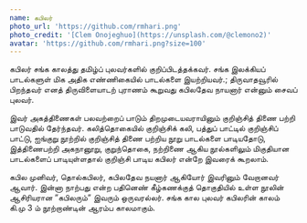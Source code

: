 ```yaml
---
name: கபிலர்
photo_url: 'https://github.com/rmhari.png'
photo_credit: '[Clem Onojeghuo](https://unsplash.com/@clemono2)'
avatar: 'https://github.com/rmhari.png?size=100'
---
```


கபிலர் சங்க காலத்து தமிழ்ப் புலவர்களில் குறிப்பிடத்தக்கவர். சங்க இலக்கியப் பாடல்களுள் மிக அதிக எண்ணிகையில் பாடல்களை இயற்றியவர்.; திருவாதவூரில் பிறந்தவர் எனத் திருவிளையாடற் புராணம் கூறுவது கபிலதேவ நாயனார் என்னும் சைவப் புலவர்.

இவர் அகத்திணைகள் பலவற்றைப் பாடும் திறமுடையவராயினும் குறிஞ்சித் திணை பற்றி பாடுவதில் தேர்ந்தவர். கலித்தொகையில் குறிஞ்சிக் கலி, பத்துப் பாட்டில் குறிஞ்சிப் பாட்டு, ஐங்குறு நூற்றில் குறிஞ்சித் திணை பற்றிய நூறு பாடல்களை பாடியதோடு, இத்திணைபற்றி அகநானூறு, குறுந்தொகை, நற்றிணை ஆகிய நூல்களிலும் மிகுதியான பாடல்களைப் பாடியுள்ளதால் குறிஞ்சி பாடிய கபிலர் என்றே இவரைக் கூறலாம்.

கபில முனிவர், தொல்கபிலர், கபிலதேவ நயனார் ஆகியோர் இவரினும் வேறானவர் ஆவார். இன்னா நாற்பது என்ற பதினெண் கீழ்கணக்குத் தொகுதியில் உள்ள நூலின் ஆசிரியரான ”கபிலரும்” இவரும் ஒருவரல்லர். சங்க கால புலவர் கபிலரின் காலம் கி.மு 3 ம் நூற்றாண்டின் ஆரம்ப காலமாகும்.